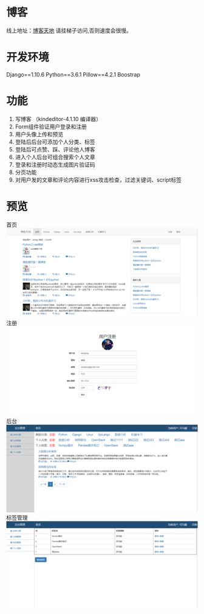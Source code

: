 # 博客
线上地址：[博客天地](http://207.246.124.116/) 请挂梯子访问,否则速度会很慢。
# 开发环境
Django==1.10.6
Python==3.6.1
Pillow==4.2.1
Boostrap
# 功能
1. 写博客 （kindeditor-4.1.10 编译器）
2. Form组件验证用户登录和注册
3. 用户头像上传和预览
4. 登陆后后台可添加个人分类、标签
5. 登陆后可点赞、踩、评论他人博客
6. 进入个人后台可组合搜索个人文章
7. 登录和注册时动态生成图片验证码
8. 分页功能
9. 对用户发的文章和评论内容进行xss攻击检查，过滤关键词、script标签
# 预览
首页
![image](https://raw.githubusercontent.com/tianbaoo/blog-sky/master/readme_add_pic/index.png)
注册
![image](https://raw.githubusercontent.com/tianbaoo/blog-sky/master/readme_add_pic/register.png)
后台
![image](https://raw.githubusercontent.com/tianbaoo/blog-sky/master/readme_add_pic/home.png)
标签管理
![image](https://raw.githubusercontent.com/tianbaoo/blog-sky/master/readme_add_pic/tag.png)





